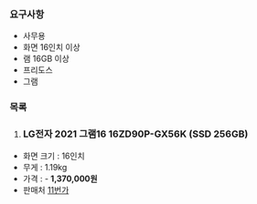 ### 요구사항
- 사무용
- 화면 16인치 이상
- 램 16GB 이상
- 프리도스
- 그램

### 목록
1. ### LG전자 2021 그램16 16ZD90P-GX56K (SSD 256GB)
- 화면 크기 : 16인치
- 무게 : 1.19kg
- 가격 : - **1,370,000원**
- 판매처
[11번가](https://www.11st.co.kr/products/3320128500?service_id=pcdn&utm_term=&utm_campaign=%B4%D9%B3%AA%BF%CDpc_%B0%A1%B0%DD%BA%F1%B1%B3%B1%E2%BA%BB&utm_source=%B4%D9%B3%AA%BF%CD_PC_PCS&utm_medium=%B0%A1%B0%DD%BA%F1%B1%B3)
<!--stackedit_data:
eyJoaXN0b3J5IjpbMTE4Nzc0Njg2OF19
-->